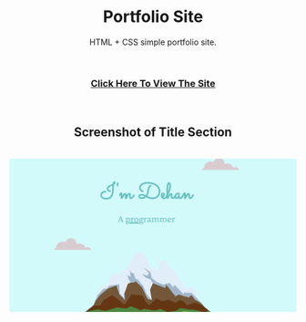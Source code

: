 <h1 align="center"> Portfolio Site </h1>
<p align="center">HTML + CSS simple portfolio site.</p>
<br>
<h3 align="center"><a href="https://musfiqdehan.github.io/Portfolio-Site-02/">Click Here To View The Site</a></h3>
<br>

<h2 align="center"> Screenshot of Title Section </h2>
<br>
<img src="images/cv2.png" alt="porfolio">
